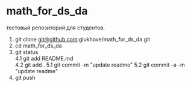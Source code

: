 # math_for_ds_da

тестовый репозиторий для студентов.

1. git clone git@github.com:glukhove/math_for_ds_da.git
2. cd math_for_ds_da
3. git status  
4.1 git add README.md  
4.2 git add .
5.1 git commit -m "update readme"
5.2 git commit -a -m "update readme"
6. git push